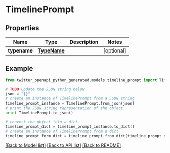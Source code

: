 # TimelinePrompt


## Properties
Name | Type | Description | Notes
------------ | ------------- | ------------- | -------------
**typename** | [**TypeName**](TypeName.md) |  | [optional] 

## Example

```python
from twitter_openapi_python_generated.models.timeline_prompt import TimelinePrompt

# TODO update the JSON string below
json = "{}"
# create an instance of TimelinePrompt from a JSON string
timeline_prompt_instance = TimelinePrompt.from_json(json)
# print the JSON string representation of the object
print TimelinePrompt.to_json()

# convert the object into a dict
timeline_prompt_dict = timeline_prompt_instance.to_dict()
# create an instance of TimelinePrompt from a dict
timeline_prompt_form_dict = timeline_prompt.from_dict(timeline_prompt_dict)
```
[[Back to Model list]](../README.md#documentation-for-models) [[Back to API list]](../README.md#documentation-for-api-endpoints) [[Back to README]](../README.md)


